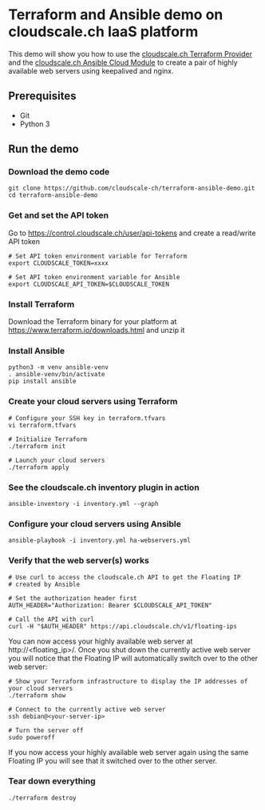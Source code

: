 # Terraform and Ansible demo on cloudscale.ch IaaS platform

This demo will show you how to use the [cloudscale.ch Terraform Provider](https://www.terraform.io/docs/providers/cloudscale/index.html) and the [cloudscale.ch Ansible Cloud Module](https://docs.ansible.com/ansible/latest/modules/cloudscale_server_module.html) to create a pair of highly available web servers using keepalived and nginx.

## Prerequisites

* Git
* Python 3

## Run the demo

### Download the demo code

    git clone https://github.com/cloudscale-ch/terraform-ansible-demo.git
    cd terraform-ansible-demo

### Get and set the API token

Go to https://control.cloudscale.ch/user/api-tokens and create a read/write API token

    # Set API token environment variable for Terraform
    export CLOUDSCALE_TOKEN=xxxx
    
    # Set API token environment variable for Ansible
    export CLOUDSCALE_API_TOKEN=$CLOUDSCALE_TOKEN

### Install Terraform

Download the Terraform binary for your platform at https://www.terraform.io/downloads.html and unzip it

### Install Ansible

    python3 -m venv ansible-venv
    . ansible-venv/bin/activate
    pip install ansible

### Create your cloud servers using Terraform

    # Configure your SSH key in terraform.tfvars
    vi terraform.tfvars
    
    # Initialize Terraform
    ./terraform init
    
    # Launch your cloud servers
    ./terraform apply

### See the cloudscale.ch inventory plugin in action

    ansible-inventory -i inventory.yml --graph

### Configure your cloud servers using Ansible

    ansible-playbook -i inventory.yml ha-webservers.yml

### Verify that the web server(s) works

    # Use curl to access the cloudscale.ch API to get the Floating IP
    # created by Ansible
    
    # Set the authorization header first
    AUTH_HEADER="Authorization: Bearer $CLOUDSCALE_API_TOKEN"
    
    # Call the API with curl
    curl -H "$AUTH_HEADER" https://api.cloudscale.ch/v1/floating-ips

You can now access your highly available web server at http://<floating_ip>/. Once you shut down the currently active web server you will notice that the Floating IP will automatically switch over to the other web server:

    # Show your Terraform infrastructure to display the IP addresses of your cloud servers
    ./terraform show
    
    # Connect to the currently active web server
    ssh debian@<your-server-ip>
    
    # Turn the server off
    sudo poweroff

If you now access your highly available web server again using the same Floating IP
you will see that it switched over to the other server.
    
### Tear down everything

    ./terraform destroy
